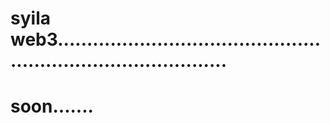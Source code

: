 # syila web3..................................................................................
# soon.......

